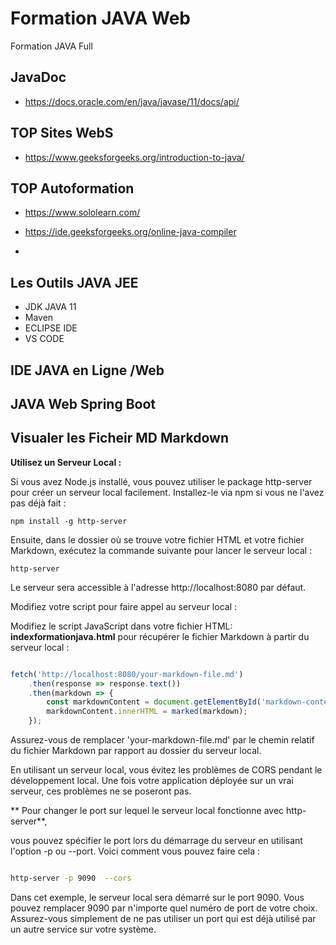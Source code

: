 # Formation JAVA Web

Formation  JAVA  Full

## JavaDoc

* https://docs.oracle.com/en/java/javase/11/docs/api/
  
##  TOP  Sites WebS

* https://www.geeksforgeeks.org/introduction-to-java/


## TOP Autoformation

- https://www.sololearn.com/

- https://ide.geeksforgeeks.org/online-java-compiler

- 

## Les Outils JAVA JEE

- JDK  JAVA 11
- Maven
- ECLIPSE IDE
- VS CODE


## IDE JAVA en Ligne /Web


## JAVA Web  Spring Boot


## Visualer les Ficheir  MD  Markdown

**Utilisez un Serveur Local :**

Si vous avez Node.js installé, vous pouvez utiliser le package http-server pour créer un serveur local facilement. Installez-le via npm si vous ne l'avez pas déjà fait :

```
npm install -g http-server
```

Ensuite, dans le dossier où se trouve votre fichier HTML et votre fichier Markdown, exécutez la commande suivante pour lancer le serveur local :

```
http-server
```

Le serveur sera accessible à l'adresse http://localhost:8080 par défaut.

Modifiez votre script pour faire appel au serveur local :

Modifiez le script JavaScript dans votre fichier HTML: **indexformationjava.html** pour récupérer le fichier Markdown à partir du serveur local :

```javascript

fetch('http://localhost:8080/your-markdown-file.md')
    .then(response => response.text())
    .then(markdown => {
        const markdownContent = document.getElementById('markdown-content');
        markdownContent.innerHTML = marked(markdown);
    });
```

Assurez-vous de remplacer 'your-markdown-file.md' par le chemin relatif du fichier Markdown par rapport au dossier du serveur local.

En utilisant un serveur local, vous évitez les problèmes de CORS pendant le développement local. Une fois votre application déployée sur un vrai serveur, ces problèmes ne se poseront pas.

 ** Pour changer le port sur lequel le serveur local fonctionne avec http-server**, 
 
 vous pouvez spécifier le port lors du démarrage du serveur en utilisant l'option -p ou --port. Voici comment vous pouvez faire cela :


```bash

http-server -p 9090  --cors
```

Dans cet exemple, le serveur local sera démarré sur le port 9090. Vous pouvez remplacer 9090 par n'importe quel numéro de port de votre choix. Assurez-vous simplement de ne pas utiliser un port qui est déjà utilisé par un autre service sur votre système.


